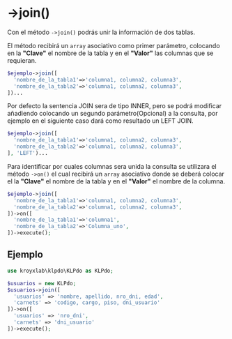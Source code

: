 # ->join()

Con el método `->join()` podrás unir la información de dos tablas.

El método recibirá un `array` asociativo como primer parámetro, colocando en la **"Clave"** el nombre de la tabla y en el **"Valor"** las columnas que se requieran.

```php
$ejemplo->join([
  'nombre_de_la_tabla1'=>'columna1, columna2, columna3',
  'nombre_de_la_tabla2'=>'columna1, columna2, columna3',
])...
```

Por defecto la sentencia JOIN sera de tipo INNER, pero se podrá modificar añadiendo colocando un segundo parámetro(Opcional) a la consulta, por ejemplo en el siguiente caso dará como resultado un LEFT JOIN.

```php
$ejemplo->join([
  'nombre_de_la_tabla1'=>'columna1, columna2, columna3',
  'nombre_de_la_tabla2'=>'columna1, columna2, columna3',
], 'LEFT')...

```

Para identificar por cuales columnas sera unida la consulta se utilizara el método `->on()` el cual recibirá un `array` asociativo donde se deberá colocar el la **"Clave"** el nombre de la tabla y en el **"Valor"** el nombre de la columna.

```php
$ejemplo->join([
  'nombre_de_la_tabla1'=>'columna1, columna2, columna3',
  'nombre_de_la_tabla2'=>'columna1, columna2, columna3',
])->on([
  'nombre_de_la_tabla1'=>'columna1',
  'nombre_de_la_tabla2'=>'Columna_uno',
])->execute();
```

## Ejemplo

```php
use kroyxlab\klpdo\KLPdo as KLPdo;

$usuarios = new KLPdo;
$usuarios->join([
  'usuarios' => 'nombre, apellido, nro_dni, edad',
  'carnets' => 'codigo, cargo, piso, dni_usuario'
])->on([
  'usuarios' => 'nro_dni',
  'carnets' => 'dni_usuario'
])->execute();
```